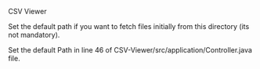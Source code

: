 CSV Viewer

Set the default path if you want to fetch files initially from this directory (its not mandatory).

Set the default Path in line 46 of CSV-Viewer/src/application/Controller.java file.

